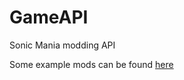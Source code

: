 # GameAPI
Sonic Mania modding API

Some example mods can be found [here](https://github.com/RSDKModding/RSDKv5-Example-Mods)
